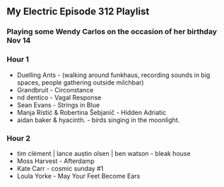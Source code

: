 ## My Electric Episode 312 Playlist
### Playing some Wendy Carlos on the occasion of her birthday Nov 14

### Hour 1
* Duelling Ants - (walking around funkhaus, recording sounds in big spaces, people gathering outside milchbar)
* Grandbruit - Circonstance
* nd dentico - Vagal Response
* Sean Evans - Strings in Blue
* Manja Ristić & Robertina Šebjanič - Hidden Adriatic
* aidan baker & hyacinth. - birds singing in the moonlight.

### Hour 2
* tim clément | lance austin olsen | ben watson - bleak house
* Moss Harvest - Afterdamp
* Kate Carr - cosmic sunday #1
* Loula Yorke - May Your Feet Become Ears

